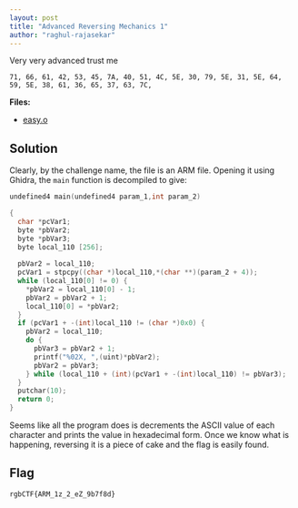 ```yaml
---
layout: post
title: "Advanced Reversing Mechanics 1"
author: "raghul-rajasekar"
---
```


Very very advanced trust me  

`71, 66, 61, 42, 53, 45, 7A, 40, 51, 4C, 5E, 30, 79, 5E, 31, 5E, 64, 59, 5E, 38, 61, 36, 65, 37, 63, 7C,`

**Files:**
- [easy.o]({{site.baseurl}}/assets/Advanced-Reversing-Mechanics-1/easy.o)

## Solution

Clearly, by the challenge name, the file is an ARM file. Opening it using Ghidra, the `main` function is decompiled to give:
```C
undefined4 main(undefined4 param_1,int param_2)

{
  char *pcVar1;
  byte *pbVar2;
  byte *pbVar3;
  byte local_110 [256];
  
  pbVar2 = local_110;
  pcVar1 = stpcpy((char *)local_110,*(char **)(param_2 + 4));
  while (local_110[0] != 0) {
    *pbVar2 = local_110[0] - 1;
    pbVar2 = pbVar2 + 1;
    local_110[0] = *pbVar2;
  }
  if (pcVar1 + -(int)local_110 != (char *)0x0) {
    pbVar2 = local_110;
    do {
      pbVar3 = pbVar2 + 1;
      printf("%02X, ",(uint)*pbVar2);
      pbVar2 = pbVar3;
    } while (local_110 + (int)(pcVar1 + -(int)local_110) != pbVar3);
  }
  putchar(10);
  return 0;
}
```

Seems like all the program does is decrements the ASCII value of each character and prints the value in hexadecimal form. Once we know what is happening, reversing it is a piece of cake and the flag is easily found.

## Flag

```
rgbCTF{ARM_1z_2_eZ_9b7f8d}
```
